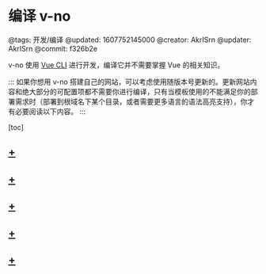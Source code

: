 # 编译 v-no

@tags: 开发/编译
@updated: 1607752145000
@creator: AkrISrn
@updater: AkrISrn
@commit: f326b2e

v-no 使用 [Vue CLI](https://cli.vuejs.org/zh/) 进行开发，编译它并不需要掌握 Vue 的相关知识。

:::
如果你想用 v-no 搭建自己的网站，可以考虑使用随版本号更新的[](/docs/template.md "#")。更新网站内容和绝大部分的可配置项都不需要你进行编译，只有当模板使用的[](/docs/env-vars.md "#")不能满足你的部署需求时（部署到根域名下某个目录，或者需要更多语言的语法高亮支持），你才有必要阅读以下内容。
:::

[toc]

## [+](/docs/compile-steps.md)

## [+](/docs/dist-struct.md)

## [+](/docs/modern-mode.md)

## [+](/docs/env-vars.md)

## [+](/docs/compile-prismjs.md)
